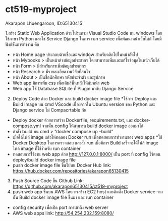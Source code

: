 # ct519-myproject
Akarapon Lhuengaroon, ID:65130415

1.สร้าง Static Web Application ด้วยโปรแกรม Visual Studio Code บน windows โดยใช้ภาษา Python และใช Service Django ในการ run service เพื่อพัฒนาหน้าเว็บไซต์ โดยมีฟังก์ชันการทำงาน คือ 
- หน้า Home page ประกอบด้วยชื่อและ window สำหรับคลิกไปในหน้าถัดไป
- หน้า Mybooks > เป็นหน้าต่างข้อมูลประชากร โดยสามารถเพิ่มและแก้ไขข้อมูลในหน้าเว็บได้
- หน้า Form > มีสำหรับการเพิ่มข้อมูลประชากร
- หน้า Research > มีรายละเอียดงานวิจัยที่สนใจ
- หน้า About > เป็นชื่อนักศึกษา รหัสประจำตัว และรูปภาพ
- Web app มีการเพิ่ม css เพื่อเติมสีพื้นหลังให้กับหน้า web 
- Web app ใช้ Database SQLite ที่ Plugin มากับ Django Service 

2. Deploy Code ด้วย Docker และ build docker image file *ใช้การ Deploy และ Build image บน cmd VScode เนื่องจากใน Ubuntu version ของ Python และ Django service ไม่ Compacrtable กัน 
- Deploy docker ด้วยการสร้าง Dockerfile, requirements.txt, และ docker-compose.yml จากนั้น config ให้สามารถ build docker image ออกมาได้
- คำสั่ง build บน cmd > “docker compose up –build” 
- เมื่อได้ไฟล์ image แล้วให้ทดลอง Docker run เพื่อทดสอบการทำงานของ web apps *ใช้ Docker Desktop ในการตรวจสอบ และสั่ง run เมื่อมีการ Build เสร็จจะได้ไฟล์ image ไฟล์ image ที่ใช้าำหรับ run container
- ทดสอบการใช้งาน web app ด้วย http://127.0.0.1:8000/ เป็น port ที่ config ไว้ตอน deploy/build docker image file  
- push docker image file ขึ้นไปบน Docker Hub link: https://hub.docker.com/repositories/akarapon65130415

3. Push Source Code ขึ้น Github Link: https://github.com/akarapon65130415/ct519-myproject
4. push web app ขึ้นบน AWS โดยการสร้าง EC2 host และติดตั้ง Docker service จากนั้น Build docker image file ขึ้นมา และ run container 
- config security เพื่อเปิด port การเข้าถึง web server 
- AWS web apps link: http://54.254.232.159:8080/
